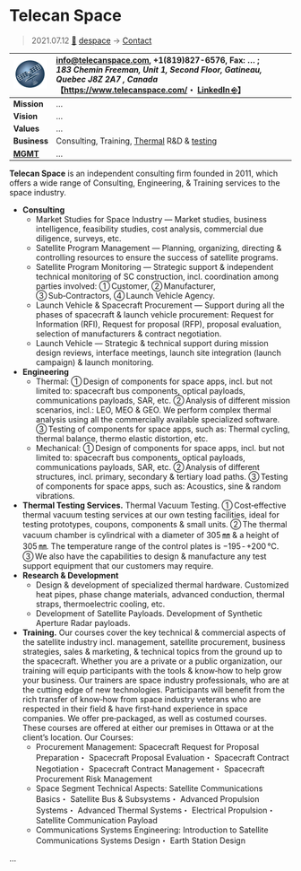 # Telecan Space
> 2021.07.12 [🚀](../index/index.md) [despace](index.md) → [Contact](contact.md)

|[![](f/con/t/telecan_logo1_thumb.png)](f/con/t/telecan_logo1.png)|<info@telecanspace.com>, +1(819)827-6576, Fax: … ;<br> *183 Chemin Freeman, Unit 1, Second Floor, Gatineau, Quebec J8Z 2A7 , Canada*<br> 【<https://www.telecanspace.com/>・ [LinkedIn ⎆](https://www.linkedin.com/company/telecan-space)】|
|:--|:--|
|**Mission**|…|
|**Vision**|…|
|**Values**|…|
|**Business**|Consulting, Training, [Thermal](tcs.md) R&D & [testing](test.md)|
|**[MGMT](mgmt.md)**|…|

**Telecan Space** is an independent consulting firm founded in 2011, which offers a wide range of Consulting, Engineering, & Training services to the space industry.

   - **Consulting**
      - Market Studies for Space Industry — Market studies, business intelligence, feasibility studies, cost analysis, commercial due diligence, surveys, etc.
      - Satellite Program Management — Planning, organizing, directing & controlling resources to ensure the success of satellite programs.
      - Satellite Program Monitoring — Strategic support & independent technical monitoring of SC construction, incl. coordination among parties involved: ➀ Customer, ➁ Manufacturer, ➂ Sub‑Contractors, ➃ Launch Vehicle Agency.
      - Launch Vehicle & Spacecraft Procurement — Support during all the phases of spacecraft & launch vehicle procurement: Request for Information (RFI), Request for proposal (RFP), proposal evaluation, selection of manufacturers & contract negotiation.
      - Launch Vehicle — Strategic & technical support during mission design reviews, interface meetings, launch site integration (launch campaign) & launch monitoring.
   - **Engineering**
      - Thermal: ➀ Design of components for space apps, incl. but not limited to: spacecraft bus components, optical payloads, communications payloads, SAR, etc. ➁ Analysis of different mission scenarios, incl.: LEO, MEO & GEO. We perform complex thermal analysis using all the commercially available specialized software. ➂ Testing of components for space apps, such as: Thermal cycling, thermal balance, thermo elastic distortion, etc.
      - Mechanical: ➀ Design of components for space apps, incl. but not limited to: spacecraft bus components, optical payloads, communications payloads, SAR, etc. ➁ Analysis of different structures, incl. primary, secondary & tertiary load paths. ➂ Testing of components for space apps, such as: Acoustics, sine & random vibrations.
   - **Thermal Testing Services.** Thermal Vacuum Testing. ➀ Cost‑effective thermal vacuum testing services at our own testing facilities, ideal for testing prototypes, coupons, components & small units. ➁ The thermal vacuum chamber is cylindrical with a diameter of 305 ㎜ & a height of 305 ㎜. The temperature range of the control plates is −195 ‑ +200 ℃. ➂ We also have the capabilities to design & manufacture any test support equipment that our customers may require.
   - **Research & Development**
      - Design & development of specialized thermal hardware. Customized heat pipes, phase change materials, advanced conduction, thermal straps, thermoelectric cooling, etc.
      - Development of Satellite Payloads. Development of Synthetic Aperture Radar payloads.
   - **Training.** Our courses cover the key technical & commercial aspects of the satellite industry incl. management, satellite procurement, business strategies, sales & marketing, & technical topics from the ground up to the spacecraft. Whether you are a private or a public organization, our training will equip participants with the tools & know‑how to help grow your business. Our trainers are space industry professionals, who are at the cutting edge of new technologies. Participants will benefit from the rich transfer of know‑how from space industry veterans who are respected in their field & have first‑hand experience in space companies. We offer pre‑packaged, as well as costumed courses. These courses are offered at either our premises in Ottawa or at the client’s location. Our Courses:
      - Procurement Management: Spacecraft Request for Proposal Preparation・ Spacecraft Proposal Evaluation・ Spacecraft Contract Negotiation・ Spacecraft Contract Management・ Spacecraft Procurement Risk Management
      - Space Segment Technical Aspects: Satellite Communications Basics・ Satellite Bus & Subsystems・ Advanced Propulsion Systems・ Advanced Thermal Systems・ Electrical Propulsion・ Satellite Communication Payload
      - Communications Systems Engineering: Introduction to Satellite Communications Systems Design・ Earth Station Design

<p style="page-break-after:always"> </p>

…
